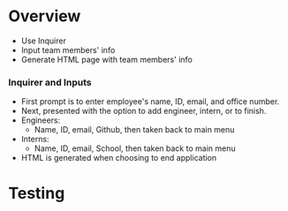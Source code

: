# Overview

- Use Inquirer
- Input team members' info
- Generate HTML page with team members' info

### Inquirer and Inputs

- First prompt is to enter employee's name, ID, email, and office number.
- Next, presented with the option to add engineer, intern, or to finish.
- Engineers:
    - Name, ID, email, Github, then taken back to main menu
- Interns:
    - Name, ID, email, School, then taken back to main menu
- HTML is generated when choosing to end application

# Testing



